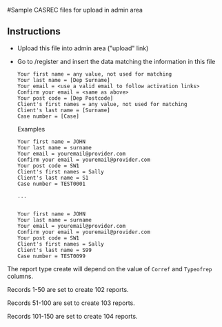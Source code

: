 #Sample CASREC files for upload in admin area

## Instructions
 
  * Upload this file into admin area ("upload" link)
  * Go to /register and insert the data matching the information in this file
  
        Your first name = any value, not used for matching
        Your last name = [Dep Surname]
        Your email = <use a valid email to follow activation links>
        Confirm your email = <same as above>
        Your post code = [Dep Postcode]
        Client's first names = any value, not used for matching
        Client's last name = [Surname]
        Case number = [Case]
        
     Examples
        
        Your first name = JOHN
        Your last name = surname
        Your email = youremail@provider.com
        Confirm your email = youremail@provider.com
        Your post code = SW1
        Client's first names = Sally
        Client's last name = S1
        Case number = TEST0001
        
        ...
        
        
        Your first name = JOHN
        Your last name = surname
        Your email = youremail@provider.com
        Confirm your email = youremail@provider.com
        Your post code = SW1
        Client's first names = Sally
        Client's last name = S99
        Case number = TEST0099
        
The report type create will depend on the value of `Corref` and `Typeofrep` columns.

Records 1-50 are set to create 102 reports.

Records 51-100 are set to create 103 reports.

Records 101-150 are set to create 104 reports.

